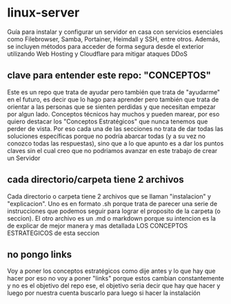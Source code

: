 # linux-server
Guía para instalar y configurar un servidor en casa con servicios esenciales como Filebrowser, Samba, Portainer, Heimdall y SSH, entre otros. Además, se incluyen métodos para acceder de forma segura desde el exterior utilizando Web Hosting y Cloudflare para mitigar ataques DDoS

## clave para entender este repo: "CONCEPTOS"
Este es un repo que trata de ayudar pero también que trata de "ayudarme" en el futuro, es decir que lo hago para aprender pero también que trata de orientar a las personas que se sienten perdidas y que necesitan empezar por algun lado. Conceptos técnicos hay muchos y pueden marear, por eso quiero destacar los "Conceptos Estratégicos" que nunca tenemos que perder de vista.
Por eso cada una de las secciones no trata de dar todas las soluciones específicas porque no podría abarcar todas (y a su vez no conozco todas las respuestas), sino que a lo que apunto es a dar los puntos claves sin el cual creo que no podriamos avanzar en este trabajo de crear un Servidor

## cada directorio/carpeta tiene 2 archivos
Cada directorio o carpeta tiene 2 archivos que se llaman "instalacion" y "explicacion". Uno es en formato .sh porque trata de parecer una serie de instrucciones que podemos seguir para lograr el proposito de la carpeta (o seccion). El otro archivo es un .md o markdown porque su intencion es la de explicar de mejor manera y mas detallada LOS CONCEPTOS ESTRATEGICOS de esta seccion

## no pongo links
Voy a poner los conceptos estratégicos como dije antes y lo que hay que hacer por eso no voy a poner "links" porque estos cambian constantemente y no es el objetivo del repo ese, el objetivo seria decir que hay que hacer y luego por nuestra cuenta buscarlo para luego si hacer la instalación
